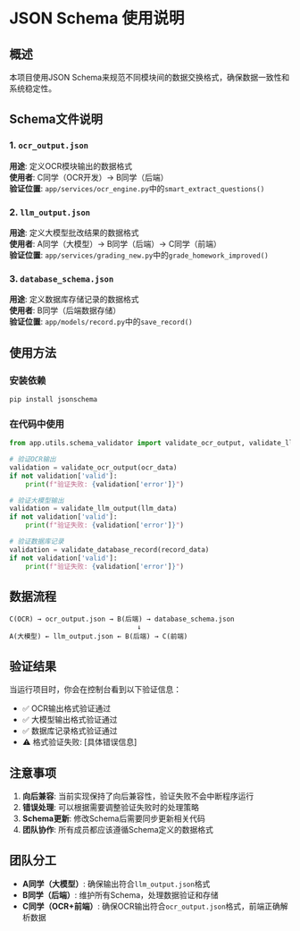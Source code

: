 # JSON Schema 使用说明

## 概述
本项目使用JSON Schema来规范不同模块间的数据交换格式，确保数据一致性和系统稳定性。

## Schema文件说明

### 1. `ocr_output.json`
**用途**: 定义OCR模块输出的数据格式  
**使用者**: C同学（OCR开发）→ B同学（后端）  
**验证位置**: `app/services/ocr_engine.py`中的`smart_extract_questions()`

### 2. `llm_output.json`  
**用途**: 定义大模型批改结果的数据格式  
**使用者**: A同学（大模型）→ B同学（后端）→ C同学（前端）  
**验证位置**: `app/services/grading_new.py`中的`grade_homework_improved()`

### 3. `database_schema.json`
**用途**: 定义数据库存储记录的数据格式  
**使用者**: B同学（后端数据存储）  
**验证位置**: `app/models/record.py`中的`save_record()`

## 使用方法

### 安装依赖
```bash
pip install jsonschema
```

### 在代码中使用
```python
from app.utils.schema_validator import validate_ocr_output, validate_llm_output, validate_database_record

# 验证OCR输出
validation = validate_ocr_output(ocr_data)
if not validation['valid']:
    print(f"验证失败: {validation['error']}")

# 验证大模型输出  
validation = validate_llm_output(llm_data)
if not validation['valid']:
    print(f"验证失败: {validation['error']}")

# 验证数据库记录
validation = validate_database_record(record_data)
if not validation['valid']:
    print(f"验证失败: {validation['error']}")
```

## 数据流程

```
C(OCR) → ocr_output.json → B(后端) → database_schema.json 
                                ↓
A(大模型) ← llm_output.json ← B(后端) → C(前端)
```

## 验证结果

当运行项目时，你会在控制台看到以下验证信息：
- ✅ OCR输出格式验证通过
- ✅ 大模型输出格式验证通过  
- ✅ 数据库记录格式验证通过
- ⚠️ 格式验证失败: [具体错误信息]

## 注意事项

1. **向后兼容**: 当前实现保持了向后兼容性，验证失败不会中断程序运行
2. **错误处理**: 可以根据需要调整验证失败时的处理策略
3. **Schema更新**: 修改Schema后需要同步更新相关代码
4. **团队协作**: 所有成员都应该遵循Schema定义的数据格式

## 团队分工

- **A同学（大模型）**: 确保输出符合`llm_output.json`格式
- **B同学（后端）**: 维护所有Schema，处理数据验证和存储
- **C同学（OCR+前端）**: 确保OCR输出符合`ocr_output.json`格式，前端正确解析数据
